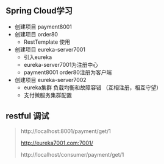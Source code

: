 ## Spring Cloud学习
- 创建项目 payment8001
- 创建项目 order80
  - RestTemplate 使用
- 创建项目 eureka-server7001
  - 引入eureka
  - eureka-server7001为注册中心
  - payment8001 order80注册为客户端
- 创建项目 eureka-server7002
  - eureka集群 负载均衡和故障容错 （互相注册，相互守望）
  - 支付微服务集群配置

## restful 调试
> http://localhost:8001/payment/get/1
>
> http://eureka7001.com:7001/
>
> http://localhost/consumer/payment/get/1
